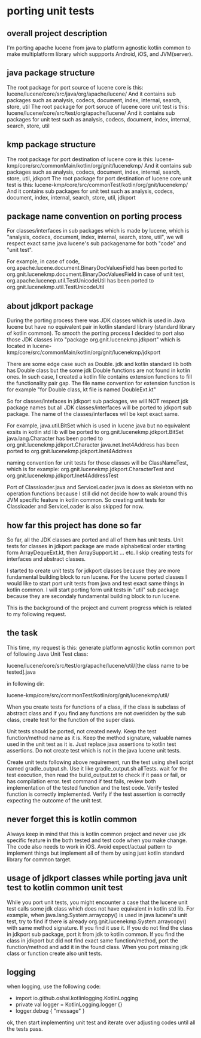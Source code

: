 # porting unit tests

## overall project description
I'm porting apache lucene from java to platform agnostic kotlin common to make multiplatform library which suppports Android, iOS, and JVM(server).

## java package structure
The root package for port source of lucene core is this: lucene/lucene/core/src/java/org/apache/lucene/
And it contains sub packages such as analysis, codecs, document, index, internal, search, store, util
The root package for port soruce of lucene core unit test is this: lucene/lucene/core/src/test/org/apache/lucene/
And it contains sub packages for unit test such as analysis, codecs, document, index, internal, search, store, util

## kmp package structure
The root package for port destination of lucene core is this: lucene-kmp/core/src/commonMain/kotlin/org/gnit/lucenekmp/
And it contains sub packages such as analysis, codecs, document, index, internal, search, store, util, jdkport
The root package for port destination of lucene core unit test is this: lucene-kmp/core/src/commonTest/kotlin/org/gnit/lucenekmp/
And it contains sub packages for unit test such as analysis, codecs, document, index, internal, search, store, util, jdkport

## package name convention on porting process
For classes/interfaces in sub packages which is made by lucene, which is "analysis, codecs, document, index, internal, search, store, util", we will respect exact same java lucene's sub packagename for both "code" and "unit test".

For example,
in case of code, org.apache.lucene.document.BinaryDocValuesField has been ported to org.gnit.lucenekmp.document.BinaryDocValuesField
in case of unit test, org.apache.lucenep.util.TestUnicodeUtil has been ported to org.gnit.lucenekmp.util.TestUnicodeUtil

## about jdkport package
During the porting process there was JDK classes which is used in Java lucene but have no equivalent pair in kotlin standard library (standard library of kotlin common). To smooth the porting process I decided to port also those JDK classes into "package org.gnit.lucenekmp.jdkport" which is located in lucene-kmp/core/src/commonMain/kotlin/org/gnit/lucenekmp/jdkport

There are some edge case such as Double. jdk and kotlin standard lib both has Double class but the some jdk Double functions are not found in kotlin ones. In such case, I created a kotlin file contains extension functions to fill the functionality pair gap. The file name convention for extension function is for example "for Double class, kt file is named DoubleExt.kt"

So for classes/intefaces in jdkport sub packages, we will NOT respect jdk package names but all JDK classes/interfaces will be ported to jdkport sub package. The name of the classes/interfaces will be kept exact same.

For example,
java.util.BitSet which is used in lucene java but no equivalent exsits in kotlin std lib will be ported to org.gnit.lucenekmp.jdkport.BitSet
java.lang.Character has been ported to org.gnit.lucenekmp.jdkport.Character
java.net.Inet4Address has been ported to org.gnit.lucenekmp.jdkport.Inet4Address

naming convention for unit tests for those classes will be ClassNameTest, which is for example:
org.gnit.lucenekmp.jdkport.CharacterTest and org.gnit.lucenekmp.jdkport.Inet4AddressTest

Port of Classloader.java and ServiceLoader.java is does as skeleton with no operation functions because I still did not decide how to walk around this JVM specific feature in kotlin common. So creating unit tests for Classloader and ServiceLoader is also skipped for now.

## how far this project has done so far
So far, all the JDK classes are ported and all of them has unit tests. Unit tests for classes in jdkport package are made alphabetical order starting form ArrayDequeExt.kt, then ArraySupport.kt ... etc. I skip creating tests for interfaces and abstract classes.

I started to create unit tests for jdkport classes because they are more fundamental building block to run lucene. For the lucene ported classes I would like to start port unit tests from java and test exact same things in kotlin common. I will start porting form unit tests in "util" sub package because they are secondaly fundamental building block to run lucene.

This is the background of the project and current progress which is related to my following request.


## the task
This time, my request is this: generate platform agnostic kotlin common port of following Java Unit Test class:

lucene/lucene/core/src/test/org/apache/lucene/util/[the class name to be tested].java

in following dir:

lucene-kmp/core/src/commonTest/kotlin/org/gnit/lucenekmp/util/

When you create tests for functions of a class, if the class is subclass of abstract class and if you find any functions are not overidden by the sub class, create test for the function of the super class.

Unit tests should be ported, not created newly. Keep the test function/method name as it is. Keep the method signature, valuable names used in the unit test as it is. Just replace java assertions to kotlin test assertions. Do not create test which is not in the java lucene unit tests.

Create unit tests following above requirement, run the test using shell script named gradle_output.sh. Use it like gradle_output.sh allTests. wait for the test execution, then read the build_output.txt to check if it pass or fail, or has compilation error. test command if test fails, review both implementation of the tested function and the test code. Verify tested function is correctly implemented. Verify if the test assertion is correctly expecting the outcome of the unit test.

## never forget this is kotlin common
Always keep in mind that this is kotlin common project and never use jdk specific feature in the both tested and test code when you make change. The code also needs to work in iOS. Avoid expect/actual pattern to implement things but implement all of them by using just kotlin standard library for common target.

## usage of jdkport classes while porting java unit test to kotlin common unit test
While you port unit tests, you might encounter a case that the lucene unit test calls some jdk class which does not have equivalent in kotlin std lib. For example, when java.lang.System.arraycopy() is used in java lucene's unit test, try to find if there is already org.gnit.lucenekmp.System.arraycopy() with same method signature. If you find it use it. If you do not find the class in jdkport sub package, port it from jdk to kotlin common. If you find the class in jdkport but did not find exact same function/method, port the function/method and add it in the found class. When you port missing jdk class or function create also unit tests.

## logging
when logging, use the following code:
* import io.github.oshai.kotlinlogging.KotlinLogging
* private val logger = KotlinLogging.logger {}
* logger.debug { "message" }

ok, then start implementing unit test and iterate over adjusting codes until all the tests pass.
